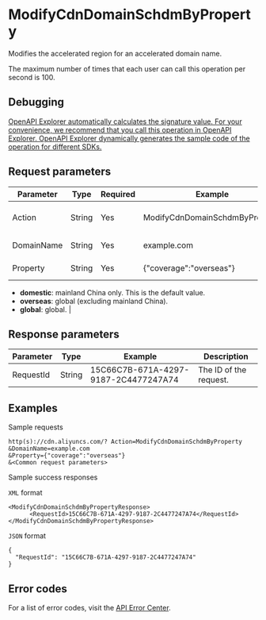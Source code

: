 # ModifyCdnDomainSchdmByProperty

Modifies the accelerated region for an accelerated domain name.

The maximum number of times that each user can call this operation per second is 100.

## Debugging

[OpenAPI Explorer automatically calculates the signature value. For your convenience, we recommend that you call this operation in OpenAPI Explorer. OpenAPI Explorer dynamically generates the sample code of the operation for different SDKs.](https://api.aliyun.com/#product=Cdn&api=ModifyCdnDomainSchdmByProperty&type=RPC&version=2018-05-10)

## Request parameters

|Parameter|Type|Required|Example|Description|
|---------|----|--------|-------|-----------|
|Action|String|Yes|ModifyCdnDomainSchdmByProperty|The operation that you want to perform. Set the value to **ModifyCdnDomainSchdmByProperty**. |
|DomainName|String|Yes|example.com|The accelerated domain name. You can specify only one domain name. |
|Property|String|Yes|\{"coverage":"overseas"\}|The name of the accelerated region. Valid values:

 -   **domestic**: mainland China only. This is the default value.
-   **overseas**: global \(excluding mainland China\).
-   **global**: global. |

## Response parameters

|Parameter|Type|Example|Description|
|---------|----|-------|-----------|
|RequestId|String|15C66C7B-671A-4297-9187-2C4477247A74|The ID of the request. |

## Examples

Sample requests

```
http(s)://cdn.aliyuncs.com/? Action=ModifyCdnDomainSchdmByProperty
&DomainName=example.com
&Property={"coverage":"overseas"}
&<Common request parameters>
```

Sample success responses

`XML` format

```
<ModifyCdnDomainSchdmByPropertyResponse>
	  <RequestId>15C66C7B-671A-4297-9187-2C4477247A74</RequestId>
</ModifyCdnDomainSchdmByPropertyResponse>
```

`JSON` format

```
{
  "RequestId": "15C66C7B-671A-4297-9187-2C4477247A74"
}
```

## Error codes

For a list of error codes, visit the [API Error Center](https://error-center.alibabacloud.com/status/product/Cdn).

